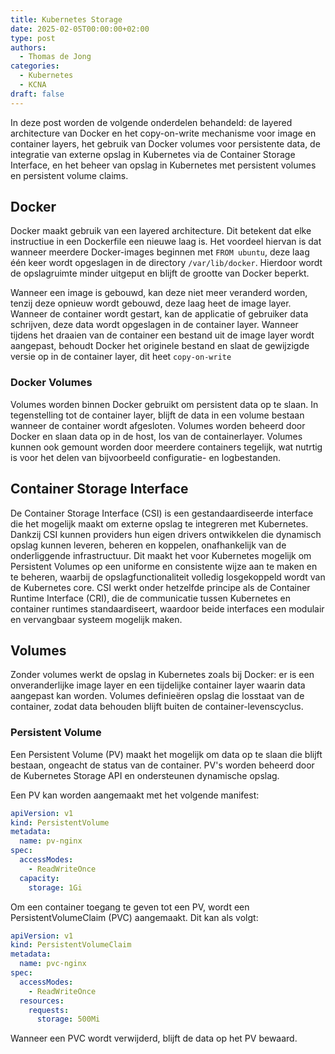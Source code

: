 ```yaml
---
title: Kubernetes Storage
date: 2025-02-05T00:00:00+02:00
type: post
authors:
  - Thomas de Jong
categories: 
  - Kubernetes
  - KCNA 
draft: false
---
```

In deze post worden de volgende onderdelen behandeld: de layered architecture van Docker en het copy-on-write mechanisme voor image en container layers, het gebruik van Docker volumes voor persistente data, de integratie van externe opslag in Kubernetes via de Container Storage Interface, en het beheer van opslag in Kubernetes met persistent volumes en persistent volume claims.
<!--more-->
## Docker
Docker maakt gebruik van een layered architecture. Dit betekent dat elke instructiue in een Dockerfile een nieuwe laag is. Het voordeel hiervan is dat wanneer meerdere Docker-images beginnen met `FROM ubuntu`, deze laag één keer wordt opgeslagen in de directory `/var/lib/docker`. Hierdoor wordt de opslagruimte minder uitgeput en blijft de grootte van Docker beperkt.

Wanneer een image is gebouwd, kan deze niet meer veranderd worden, tenzij deze opnieuw wordt gebouwd, deze laag heet de image layer. Wanneer de container wordt gestart, kan de applicatie of gebruiker data schrijven, deze data wordt opgeslagen in de container layer. Wanneer tijdens het draaien van de container een bestand uit de image layer wordt aangepast, behoudt Docker het originele bestand en slaat de gewijzigde versie op in de container layer, dit heet `copy-on-write`

### Docker Volumes
Volumes worden binnen Docker gebruikt om persistent data op te slaan. In tegenstelling tot de container layer, blijft de data in een volume bestaan wanneer de container wordt afgesloten. Volumes worden beheerd door Docker en slaan data op in de host, los van de containerlayer. Volumes kunnen ook gemount worden door meerdere containers tegelijk, wat nutrtig is voor het delen van bijvoorbeeld configuratie- en logbestanden.

## Container Storage Interface
De Container Storage Interface (CSI) is een gestandaardiseerde interface die het mogelijk maakt om externe opslag te integreren met Kubernetes. Dankzij CSI kunnen providers hun eigen drivers ontwikkelen die dynamisch opslag kunnen leveren, beheren en koppelen, onafhankelijk van de onderliggende infrastructuur. Dit maakt het voor Kubernetes mogelijk om Persistent Volumes op een uniforme en consistente wijze aan te maken en te beheren, waarbij de opslagfunctionaliteit volledig losgekoppeld wordt van de Kubernetes core. CSI werkt onder hetzelfde principe als de Container Runtime Interface (CRI), die de communicatie tussen Kubernetes en container runtimes standaardiseert, waardoor beide interfaces een modulair en vervangbaar systeem mogelijk maken.

## Volumes  
Zonder volumes werkt de opslag in Kubernetes zoals bij Docker: er is een onveranderlijke image layer en een tijdelijke container layer waarin data aangepast kan worden. Volumes definieëren opslag die losstaat van de container, zodat data behouden blijft buiten de container-levenscyclus.

### Persistent Volume  
Een Persistent Volume (PV) maakt het mogelijk om data op te slaan die blijft bestaan, ongeacht de status van de container. PV's worden beheerd door de Kubernetes Storage API en ondersteunen dynamische opslag.  

Een PV kan worden aangemaakt met het volgende manifest:  
```yaml
apiVersion: v1 
kind: PersistentVolume
metadata:
  name: pv-nginx
spec:
  accessModes:
    - ReadWriteOnce
  capacity: 
    storage: 1Gi 
```  

Om een container toegang te geven tot een PV, wordt een PersistentVolumeClaim (PVC) aangemaakt. Dit kan als volgt:  
```yaml
apiVersion: v1 
kind: PersistentVolumeClaim
metadata:
  name: pvc-nginx
spec:
  accessModes:
    - ReadWriteOnce
  resources:
    requests:
      storage: 500Mi
```  

Wanneer een PVC wordt verwijderd, blijft de data op het PV bewaard.
